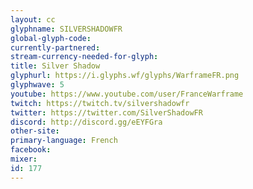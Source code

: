 ```yaml
---
layout: cc
glyphname: SILVERSHADOWFR
global-glyph-code: 
currently-partnered: 
stream-currency-needed-for-glyph: 
title: Silver Shadow
glyphurl: https://i.glyphs.wf/glyphs/WarframeFR.png
glyphwave: 5
youtube: https://www.youtube.com/user/FranceWarframe
twitch: https://twitch.tv/silvershadowfr
twitter: https://twitter.com/SilverShadowFR
discord: http://discord.gg/eEYFGra
other-site: 
primary-language: French
facebook: 
mixer: 
id: 177
---
```



